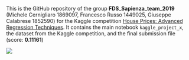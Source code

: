 This is the GitHub repository of the group **FDS_Sapienza_team_2019** (Michele Cernigliaro 1869097, Francesco Russo 1449025, Giuseppe Calabrese 1852590) for the Kaggle competition <a href="https://www.kaggle.com/c/house-prices-advanced-regression-techniques/overview">House Prices: Advanced Regression Techniques</a>. It contains the main notebook <code>kaggle_project_x</code>, the dataset from the Kaggle competition, and the final submission file (score: **0.11161**)

<img src="https://storage.googleapis.com/kaggle-competitions/kaggle/5407/media/housesbanner.png">
